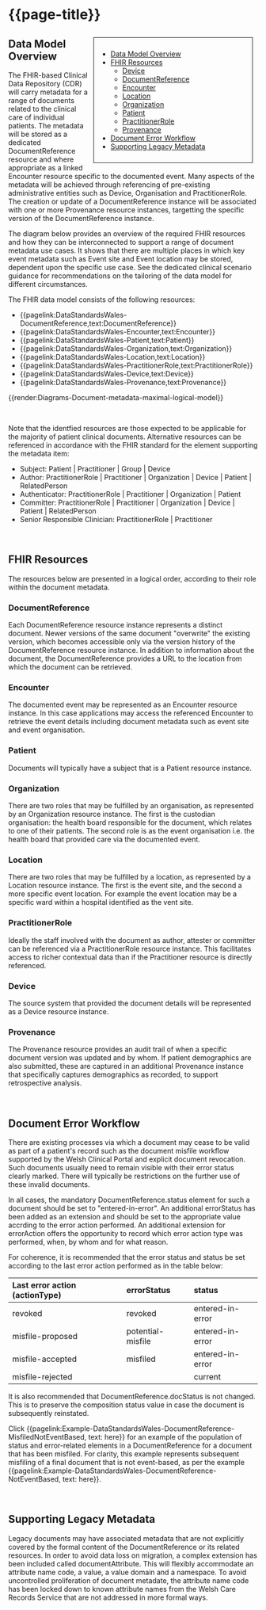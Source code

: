 # {{page-title}}

<div style="float:right;border:1px;border-style:solid;padding:10px;margin:10px;width:300px;">

  - [Data Model Overview](#data-model-overview)
  - [FHIR Resources](#fhir-resources)
    * [Device](#device)
    * [DocumentReference](#documentreference)
    * [Encounter](#encounter)
    * [Location](#location)
    * [Organization](#organization)
    * [Patient](#patient)
    * [PractitionerRole](#practitionerrole)
    * [Provenance](#provenance)
  - [Document Error Workflow](#document-error-workflow)
  - [Supporting Legacy Metadata](#supportimg-legacy-metadata)
</div>

## Data Model Overview
The FHIR-based Clinical Data Repository (CDR) will carry metadata for a range of documents related to the clinical care of individual patients.  The metadata will be stored as a dedicated DocumentReference resource and where appropriate as a linked Encounter resource specific to the documented event.  Many aspects of the metadata will be achieved through referencing of pre-existing administrative entities such as Device, Organisation and PractitionerRole.  The creation or update of a DocumentReference instance will be associated with one or more Provenance resource instances, targetting the specific version of the DocumentReference instance.  

The diagram below provides an overview of the required FHIR resources and how they can be interconnected to support a range of document metadata use cases.  It shows that there are multiple places in which key event metadata such as Event site and Event location may be stored, dependent upon the specific use case.  See the dedicated clinical scenario guidance for recommendations on the tailoring of the data model for different circumstances. 

The FHIR data model consists of the following resources: 
* {{pagelink:DataStandardsWales-DocumentReference,text:DocumentReference}} 
* {{pagelink:DataStandardsWales-Encounter,text:Encounter}} 
* {{pagelink:DataStandardsWales-Patient,text:Patient}}
* {{pagelink:DataStandardsWales-Organization,text:Organization}}
* {{pagelink:DataStandardsWales-Location,text:Location}}
* {{pagelink:DataStandardsWales-PractitionerRole,text:PractitionerRole}}
* {{pagelink:DataStandardsWales-Device,text:Device}} 
* {{pagelink:DataStandardsWales-Provenance,text:Provenance}}


{{render:Diagrams-Document-metadata-maximal-logical-model}}

<br />

Note that the identfied resources are those expected to be applicable for the majority of patient clinical documents.  Alternative resources can be referenced in accordance with the FHIR standard for the element supporting the metadata item:
- Subject: Patient | Practitioner | Group | Device
- Author: PractitionerRole | Practitioner | Organization | Device | Patient | RelatedPerson
- Authenticator: PractitionerRole | Practitioner | Organization | Patient
- Committer: PractitionerRole | Practitioner | Organization | Device | Patient | RelatedPerson
- Senior Responsible Clinician: PractitionerRole | Practitioner  

<br />

## FHIR Resources
The resources below are presented in a logical order, according to their role within the document metadata.

### DocumentReference
Each DocumentReference resource instance represents a distinct document.  Newer versions of the same document "overwrite" the existing version, which becomes accessible only via the version history of the DocumentReference resource instance. In addition to information about the document, the DocumentReference provides a URL to the location from which the document can be retrieved.

### Encounter
The documented event may be represented as an Encounter resource instance.  In this case applications may access the referenced Encounter to retrieve the event details including document metadata such as event site and event organisation.

### Patient
Documents will typically have a subject that is a Patient resource instance.

### Organization
There are two roles that may be fulfilled by an organisation, as represented by an Organization resource instance.  The first is the custodian organisation: the health board responsible for the document, which relates to one of their patients.  The second role is as the event organisation i.e. the health board that provided care via the documented event.  

### Location
There are two roles that may be fulfilled by a location, as represented by a Location resource instance.  The first is the event site, and the second a more specific event location.  For example the event location may be a specific ward within a hospital identified as the vent site.

### PractitionerRole
Ideally the staff involved with the document as author, attester or committer can be referenced via a PractitionerRole resource instance.  This facilitates access to richer contextual data than if the Practitioner resource is directly referenced.

### Device
The source system that provided the document details will be represented as a Device resource instance.

### Provenance
The Provenance resource provides an audit trail of when a specific document version was updated and by whom.  If patient demographics are also submitted, these are captured in an additional Provenance instance that specifically captures demographics as recorded, to support retrospective analysis.  

<br />

## Document Error Workflow
There are existing processes via which a document may cease to be valid as part of a patient's record such as the document misfile workflow supported by the Welsh Clinical Portal and explicit document revocation.  Such documents usually need to remain visible with their error status clearly marked.  There will typically be restrictions on the further use of these invalid documents.

In all cases, the mandatory DocumentReference.status element for such a document should be set to "entered-in-error".  An additional errorStatus has been added as an extension and should be set to the appropriate value accrding to the error action performed.  An additional extension for errorAction offers the opportunity to record which error action type was performed, when, by whom and for what reason.

For coherence, it is recommended that the error status and status be set according to the last error action performed as in the table below:

| Last error action (actionType) | errorStatus           | status                 |
| :--- | :------ | :------ |
| revoked | revoked | entered-in-error |
| misfile-proposed | potential-misfile | entered-in-error |
| misfile-accepted | misfiled | entered-in-error |
| misfile-rejected |  | current |

It is also recommended that DocumentReference.docStatus is not changed.  This is to preserve the composition status value in case the document is subsequently reinstated.

Click {{pagelink:Example-DataStandardsWales-DocumentReference-MisfiledNotEventBased, text: here}} for an example of the population of status and error-related elements in a DocumentReference for a document that has been misfiled.  For clarity, this example represents subsequent misfiling of a final document that is not event-based, as per the example {{pagelink:Example-DataStandardsWales-DocumentReference-NotEventBased, text: here}}.  

<br />

## Supporting Legacy Metadata
Legacy documents may have associated metadata that are not explicitly covered by the formal content of the DocumentReference or its related resources.  In order to avoid data loss on migration, a complex extension has been included called documentAttribute.  This will flexibly accommodate an attribute name code, a value, a value domain and a namespace.  To avoid uncontrolled proliferation of document metadate, the attribute name code has been locked down to known attribute names from the Welsh Care Records Service that are not addressed in more formal ways.

<br />


